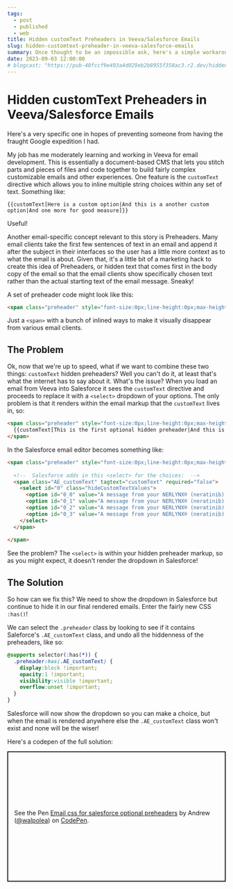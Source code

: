 ```yaml
---
tags:
  - post
  - published
  - web
title: Hidden customText Preheaders in Veeva/Salesforce Emails
slug: hidden-customtext-preheader-in-veeva-salesforce-emails
summary: Once thought to be an impossible ask, here's a simple workaround to allow customText hidden preheaders in Veeva and Salesforce emails.
date: 2023-09-03 12:00:00
# blogcast: "https://pub-40fccf9e493a4d029eb2b8955f358ac3.r2.dev/hidden-customtext-preheader-in-veeva-salesforce-emails.mp3"
---
```


# Hidden customText Preheaders in Veeva/Salesforce Emails

Here's a very specific one in hopes of preventing someone from having the fraught Google expedition I had.

My job has me moderately learning and working in Veeva for email development. This is essentially a document-based CMS that lets you stitch parts and pieces of files and code together to build fairly complex customizable emails and other experiences. One feature is the `customText` directive which allows you to inline multiple string choices within any set of text. Something like:

```
{{customText[Here is a custom option|And this is a another custom option|And one more for good measure]}}
```

Useful!

Another email-specific concept relevant to this story is Preheaders. Many email clients take the first few sentences of text in an email and append it after the subject in their interfaces so the user has a little more context as to what the email is about. Given that, it's a little bit of a marketing hack to create this idea of Preheaders, or hidden text that comes first in the body copy of the email so that the email clients show specifically chosen text rather than the actual starting text of the email message. Sneaky!

A set of preheader code might look like this:

```html
<span class="preheader" style="font-size:0px;line-height:0px;max-height:0px;max-width:0px;mso-hide:all !important;overflow:hidden;visibility:hidden;display:none;">Hey this is my preheader text</span>
```

Just a `<span>` with a bunch of inlined ways to make it visually disappear from various email clients.

## The Problem

Ok, now that we're up to speed, what if we want to combine these two things: `customText` hidden preheaders? Well you can't do it, at least that's what the internet has to say about it. What's the issue? When you load an email from Veeva into Salesforce it sees the `customText` directive and proceeds to replace it with a `<select>` dropdown of your options. The only problem is that it renders within the email markup that the `customText` lives in, so:

```html
<span class="preheader" style="font-size:0px;line-height:0px;max-height:0px;max-width:0px;mso-hide:all !important;overflow:hidden;visibility:hidden;display:none;">
  {{customText[This is the first optional hidden preheader|And this is a second optional hidden preheader]}}
</span>
```

In the Salesforce email editor becomes something like:

```html
<span class="preheader" style="font-size:0px;line-height:0px;max-height:0px;max-width:0px;mso-hide:all !important;overflow:hidden;visibility:hidden;display:none;">
  
  <!--  Salesforce adds in this <select> for the choices:  -->
  <span class="AE_customText" tagtext="customText" required="false">
    <select id="0" class="hideCustomTextValues">
      <option id="0_0" value="A message from your NERLYNX® (neratinib) tablets sales representative">This is the first optional hidden preheader</option>
      <option id="0_1" value="A message from your NERLYNX® (neratinib) tablets sales representative" style="display: none" hidden="">This is the first optional hidden preheader</option>
      <option id="0_2" value="A message from your NERLYNX® (neratinib) tablets clinical nurse educator">And this is a second optional hidden preheader</option>
      <option id="0_3" value="A message from your NERLYNX® (neratinib) tablets clinical nurse educator" style="display: none" hidden="">And this is a second optional hidden preheader</option>
    </select>
  </span>
  
</span>
```

See the problem? The `<select>` is within your hidden preheader markup, so as you might expect, it doesn't render the dropdown in Salesforce!

## The Solution

So how can we fix this? We need to show the dropdown in Salesforce but continue to hide it in our final rendered emails. Enter the fairly new CSS `:has()`!

We can select the `.preheader` class by looking to see if it contains Saleforce's `.AE_customText` class, and undo all the hiddenness of the preheaders, like so:

```css
@supports selector(:has(*)) {
  .preheader:has(.AE_customText) {
    display:block !important;
    opacity:1 !important;
    visibility:visible !important;
    overflow:unset !important;
  }
}
```

Salesforce will now show the dropdown so you can make a choice, but when the email is rendered anywhere else the `.AE_customText` class won't exist and none will be the wiser!

Here's a codepen of the full solution:

<p class="codepen" data-height="300" data-default-tab="result" data-slug-hash="jOXMVJE" data-user="walpolea" style="height: 300px; box-sizing: border-box; display: flex; align-items: center; justify-content: center; border: 2px solid; margin: 1em 0; padding: 1em;">
  <span>See the Pen <a href="https://codepen.io/walpolea/pen/jOXMVJE">
  Email css for salesforce optional preheaders</a> by Andrew (<a href="https://codepen.io/walpolea">@walpolea</a>)
  on <a href="https://codepen.io">CodePen</a>.</span>
</p>
<script is:inline async src="https://cpwebassets.codepen.io/assets/embed/ei.js"></script>